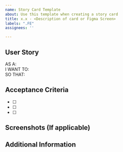 ```yaml
---
name: Story Card Template
about: Use this template when creating a story card
title: x.x - <Description of card or Figma Screen>
labels: ".FE"
assignees: ''

---
```


## User Story 
AS A:  
I WANT TO:  
SO THAT:  

## Acceptance Criteria
- [ ] 
- [ ] 
- [ ] 

## Screenshots (If applicable)

## Additional Information
